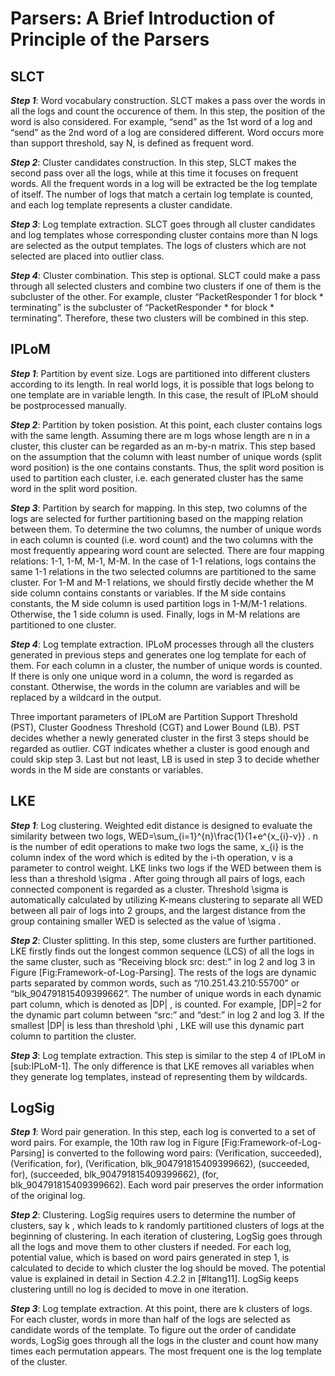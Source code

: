 Parsers: A Brief Introduction of Principle of the Parsers 
======

SLCT
--------
***Step 1***: Word vocabulary construction. SLCT makes a pass over the words in all the logs and count the occurence of them. In this step, the position of the word is also considered. For example, “send” as the 1st word of a log and “send” as the 2nd word of a log are considered different. Word occurs more than support threshold, say N, is defined as frequent word.

***Step 2***: Cluster candidates construction. In this step, SLCT makes the second pass over all the logs, while at this time it focuses on frequent words. All the frequent words in a log will be extracted be the log template of itself. The number of logs that match a certain log template is counted, and each log template represents a cluster candidate.

***Step 3***: Log template extraction. SLCT goes through all cluster candidates and log templates whose corresponding cluster contains more than N logs are selected as the output templates. The logs of clusters which are not selected are placed into outlier class.

***Step 4***: Cluster combination. This step is optional. SLCT could make a pass through all selected clusters and combine two clusters if one of them is the subcluster of the other. For example, cluster “PacketResponder 1 for block * terminating” is the subcluster of “PacketResponder * for block * terminating”. Therefore, these two clusters will be combined in this step.

IPLoM
--------
***Step 1***: Partition by event size. Logs are partitioned into different clusters according to its length. In real world logs, it is possible that logs belong to one template are in variable length. In this case, the result of IPLoM should be postprocessed manually.

***Step 2***: Partition by token posistion. At this point, each cluster contains logs with the same length. Assuming there are m logs whose length are n in a cluster, this cluster can be regarded as an m-by-n matrix. This step based on the assumption that the column with least number of unique words (split word position) is the one contains constants. Thus, the split word position is used to partition each cluster, i.e. each generated cluster has the same word in the split word position.

***Step 3***: Partition by search for mapping. In this step, two columns of the logs are selected for further partitioning based on the mapping relation between them. To determine the two columns, the number of unique words in each column is counted (i.e. word count) and the two columns with the most frequently appearing word count are selected. There are four mapping relations: 1-1, 1-M, M-1, M-M. In the case of 1-1 relations, logs contains the same 1-1 relations in the two selected columns are partitioned to the same cluster. For 1-M and M-1 relations, we should firstly decide whether the M side column contains constants or variables. If the M side contains constants, the M side column is used partition logs in 1-M/M-1 relations. Otherwise, the 1 side column is used. Finally, logs in M-M relations are partitioned to one cluster.

***Step 4***: Log template extraction. IPLoM processes through all the clusters generated in previous steps and generates one log template for each of them. For each column in a cluster, the number of unique words is counted. If there is only one unique word in a column, the word is regarded as constant. Otherwise, the words in the column are variables and will be replaced by a wildcard in the output.

Three important parameters of IPLoM are Partition Support Threshold (PST), Cluster Goodness Threshold (CGT) and Lower Bound (LB). PST decides whether a newly generated cluster in the first 3 steps should be regarded as outlier. CGT indicates whether a cluster is good enough and could skip step 3. Last but not least, LB is used in step 3 to decide whether words in the M side are constants or variables.

LKE
--------
***Step 1***: Log clustering. Weighted edit distance is designed to evaluate the similarity between two logs, WED=\sum_{i=1}^{n}\frac{1}{1+e^{x_{i}-v}}
 . n
  is the number of edit operations to make two logs the same, x_{i}
  is the column index of the word which is edited by the i-th operation, v
  is a parameter to control weight. LKE links two logs if the WED
  between them is less than a threshold \sigma
 . After going through all pairs of logs, each connected component is regarded as a cluster. Threshold \sigma
  is automatically calculated by utilizing K-means clustering to separate all WED
  between all pair of logs into 2 groups, and the largest distance from the group containing smaller WED
  is selected as the value of \sigma
 .

***Step 2***: Cluster splitting. In this step, some clusters are further partitioned. LKE firstly finds out the longest common sequence (LCS) of all the logs in the same cluster, such as “Receiving block src: dest:” in log 2 and log 3 in Figure [Fig:Framework-of-Log-Parsing]. The rests of the logs are dynamic parts separated by common words, such as “/10.251.43.210:55700” or “blk_904791815409399662”. The number of unique words in each dynamic part column, which is denoted as |DP|
 , is counted. For example, |DP|=2
  for the dynamic part column between “src:” and “dest:” in log 2 and log 3. If the smallest |DP|
  is less than threshold \phi
 , LKE will use this dynamic part column to partition the cluster. 

***Step 3***: Log template extraction. This step is similar to the step 4 of IPLoM in [sub:IPLoM-1]. The only difference is that LKE removes all variables when they generate log templates, instead of representing them by wildcards.

LogSig
--------
***Step 1***: Word pair generation. In this step, each log is converted to a set of word pairs. For example, the 10th raw log in Figure [Fig:Framework-of-Log-Parsing] is converted to the following word pairs: (Verification, succeeded), (Verification, for), (Verification, blk_904791815409399662), (succeeded, for), (succeeded, blk_904791815409399662), (for, blk_904791815409399662). Each word pair preserves the order information of the original log.

***Step 2***: Clustering. LogSig requires users to determine the number of clusters, say k
 , which leads to k
  randomly partitioned clusters of logs at the beginning of clustering. In each iteration of clustering, LogSig goes through all the logs and move them to other clusters if needed. For each log, potential value, which is based on word pairs generated in step 1, is calculated to decide to which cluster the log should be moved. The potential value is explained in detail in Section 4.2.2 in [#ltang11]. LogSig keeps clustering untill no log is decided to move in one iteration.

***Step 3***: Log template extraction. At this point, there are k
  clusters of logs. For each cluster, words in more than half of the logs are selected as candidate words of the template. To figure out the order of candidate words, LogSig goes through all the logs in the cluster and count how many times each permutation appears. The most frequent one is the log template of the cluster.